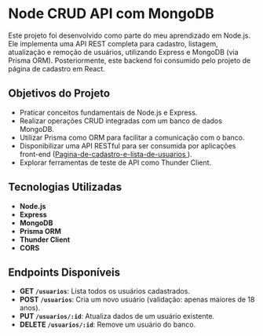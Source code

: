 # Node CRUD API com MongoDB

Este projeto foi desenvolvido como parte do meu aprendizado em Node.js. Ele implementa uma API REST completa para cadastro, listagem, atualização e remoção de usuários, utilizando Express e MongoDB (via Prisma ORM). Posteriormente, este backend foi consumido pelo projeto de página de cadastro em React.

## Objetivos do Projeto

- Praticar conceitos fundamentais de Node.js e Express.
- Realizar operações CRUD integradas com um banco de dados MongoDB.
- Utilizar Prisma como ORM para facilitar a comunicação com o banco.
- Disponibilizar uma API RESTful para ser consumida por aplicações front-end ([Pagina-de-cadastro-e-lista-de-usuarios ](https://github.com/Victor-Avilla/Pagina-de-cadastro-e-lista-de-usuarios)).
- Explorar ferramentas de teste de API como Thunder Client.

## Tecnologias Utilizadas

- **Node.js**
- **Express**
- **MongoDB**
- **Prisma ORM**
- **Thunder Client**
- **CORS**

## Endpoints Disponíveis

- **GET `/usuarios`**: Lista todos os usuários cadastrados.
- **POST `/usuarios`**: Cria um novo usuário (validação: apenas maiores de 18 anos).
- **PUT `/usuarios/:id`**: Atualiza dados de um usuário existente.
- **DELETE `/usuarios/:id`**: Remove um usuário do banco.
